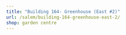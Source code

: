 ```yaml
---
title: "Building 164- Greenhouse (East #2)"
url: /salem/building-164-greenhouse-east-2/
shop: garden centre
---
```


